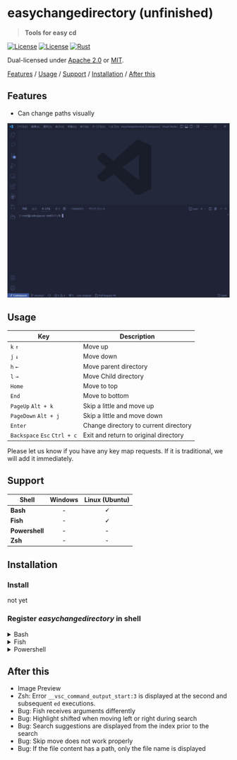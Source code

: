 # easychangedirectory (unfinished)

> **Tools for easy cd**

[![License](https://img.shields.io/badge/license-Apache%202.0-blue?style=flat-square)](LICENSE-APACHE)
[![License](https://img.shields.io/badge/license-MIT-blue?style=flat-square)](LICENSE-MIT)
[![Rust](https://github.com/shsyss/easychangedirectory/actions/workflows/rust.yml/badge.svg)](https://github.com/shsyss/easychangedirectory/actions/workflows/rust.yml)

Dual-licensed under [Apache 2.0](LICENSE-APACHE) or [MIT](LICENSE-MIT).

[Features](#features) / [Usage](#usage) / [Support](#support) / [Installation](#installation) / [After this](#after-this)

## Features

- Can change paths visually

![demo](./assets/demo.gif)

## Usage

| Key                          | Description                           |
| ---------------------------- | ------------------------------------- |
| `k` `↑`                      | Move up                               |
| `j` `↓`                      | Move down                             |
| `h` `←`                      | Move parent directory                 |
| `l` `→`                      | Move Child directory                  |
| `Home`                       | Move to top                           |
| `End`                        | Move to bottom                        |
| `PageUp` `Alt + k`           | Skip a little and move up             |
| `PageDown` `Alt + j`         | Skip a little and move down           |
| `Enter`                      | Change directory to current directory |
| `Backspace` `Esc` `Ctrl + c` | Exit and return to original directory |

Please let us know if you have any key map requests. If it is traditional, we will add it immediately.

## Support

| Shell          | Windows       | Linux (Ubuntu) |
| ---------------|:-------------:|:--------------:|
| **Bash**       | -             | **&#128504;**  |
| **Fish**       | -             | **&#128504;**  |
| **Powershell** | -             | -              |
| **Zsh**        | -             | -              |

## Installation

### Install
not yet

### Register ***easychangedirectory*** in shell

<details>
<summary>Bash</summary>

Add to `~/.bashrc` (Change as necessary)
```
eval "$(easychangedirectory --init bash)"
```
Run `. ~/.bashrc` as needed
</details>

<details>
<summary>Fish</summary>

Add to `~/.config/fish/config.fish` (Change as necessary)
```
easychangedirectory --init fish | source
```
Run `. ~/.config/fish/config.fish` as needed
</details>

<details>
<summary>Powershell</summary>

Add to the file found by `echo $profile`
```
Invoke-Expression (& { (ed --init powershell) -join "`n" } )
```

</details>

<!-- <details>
<summary>Zsh</summary>

Add to `~/.zshrc` (Change as necessary)
```
eval "$(easychangedirectory --init zsh)"
```
Run `. ~/.zshrc` as needed
</details> -->

## After this

- Image Preview
- Zsh: Error `__vsc_command_output_start:3` is displayed at the second and subsequent `ed` executions.
- Bug: Fish receives arguments differently
- Bug: Highlight shifted when moving left or right during search
- Bug: Search suggestions are displayed from the index prior to the search
- Bug: Skip move does not work properly
- Bug: If the file content has a path, only the file name is displayed
